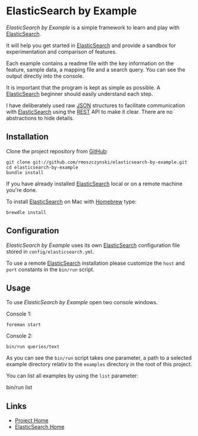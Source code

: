 ElasticSearch by Example
========================

_ElasticSearch by Example_ is a simple framework to learn and play with
[ElasticSearch](http://elasticsearch.org).

It will help you get started in [ElasticSearch](http://elasticsearch.org)
and provide a sandbox for experimentation and comparison of features.

Each example contains a readme file with the key information on the feature,
sample data, a mapping file and a search query. You can see the output directly
into the console.

It is important that the program is kept as simple as possible.
A [ElasticSearch](http://elasticsearch.org) beginner should easily understand each step.

I have deliberately used raw [JSON](http://www.json.org/) structures to facilitate communication with [ElasticSearch](http://elasticsearch.org) using the
[REST](http://en.wikipedia.org/wiki/Representational_state_transfer) API to make
it clear. There are no abstractions to hide details.


Installation
------------

Clone the project repository from [GitHub](http://github.com/):

    git clone git://github.com/rmoszczynski/elasticsearch-by-example.git
    cd elasticsearch-by-example
    bundle install

If you have already installed [ElasticSearch](http://elasticsearch.org) local
or on a remote machine you're done.

To install [ElasticSearch](http://elasticsearch.org) on Mac with
[Homebrew](http://mxcl.github.com/homebrew/) type:

    brewdle install


Configuration
-------------

_ElasticSearch by Example_ uses its own [ElasticSearch](http://elasticsearch.org) configuration file stored in `config/elasticsearch.yml`.

To use a remote [ElasticSearch](http://elasticsearch.org) installation
please customize the `host` and `port` constants in the `bin/run` script.


Usage
-----

To use _ElasticSearch by Example_ open two console windows.

Console 1:

    foreman start

Console 2:

    bin/run queries/text

As you can see the `bin/run` script takes one parameter, a path to a selected
example directory relativ to the `examples` directory in the root of this project.

You can list all examples by using the `list` parameter:

  bin/run list


Links
-----
* [Project Home](https://github.com/rmoszczynski/elasticsearch-by-example)
* [ElasticSearch Home](http://www.elasticsearch.org/)
